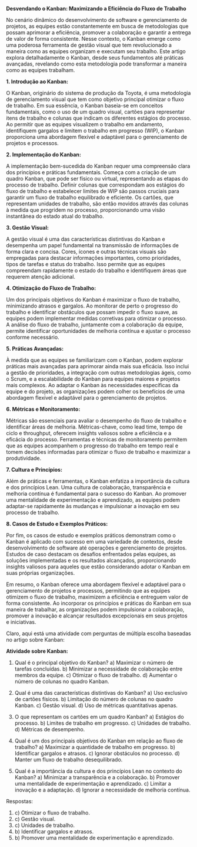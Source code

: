 **Desvendando o Kanban: Maximizando a Eficiência do Fluxo de Trabalho**

No cenário dinâmico do desenvolvimento de software e gerenciamento de projetos, as equipes estão constantemente em busca de metodologias que possam aprimorar a eficiência, promover a colaboração e garantir a entrega de valor de forma consistente. Nesse contexto, o Kanban emerge como uma poderosa ferramenta de gestão visual que tem revolucionado a maneira como as equipes organizam e executam seu trabalho. Este artigo explora detalhadamente o Kanban, desde seus fundamentos até práticas avançadas, revelando como esta metodologia pode transformar a maneira como as equipes trabalham.

**1. Introdução ao Kanban:**

O Kanban, originário do sistema de produção da Toyota, é uma metodologia de gerenciamento visual que tem como objetivo principal otimizar o fluxo de trabalho. Em sua essência, o Kanban baseia-se em conceitos fundamentais, como o uso de um quadro visual, cartões para representar itens de trabalho e colunas que indicam os diferentes estágios do processo. Ao permitir que as equipes visualizem o trabalho em andamento, identifiquem gargalos e limitem o trabalho em progresso (WIP), o Kanban proporciona uma abordagem flexível e adaptável para o gerenciamento de projetos e processos.

**2. Implementação do Kanban:**

A implementação bem-sucedida do Kanban requer uma compreensão clara dos princípios e práticas fundamentais. Começa com a criação de um quadro Kanban, que pode ser físico ou virtual, representando as etapas do processo de trabalho. Definir colunas que correspondam aos estágios do fluxo de trabalho e estabelecer limites de WIP são passos cruciais para garantir um fluxo de trabalho equilibrado e eficiente. Os cartões, que representam unidades de trabalho, são então movidos através das colunas à medida que progridem no processo, proporcionando uma visão instantânea do estado atual do trabalho.

**3. Gestão Visual:**

A gestão visual é uma das características distintivas do Kanban e desempenha um papel fundamental na transmissão de informações de forma clara e concisa. Cores, ícones e outras técnicas visuais são empregadas para destacar informações importantes, como prioridades, tipos de tarefas e status do trabalho. Isso permite que as equipes compreendam rapidamente o estado do trabalho e identifiquem áreas que requerem atenção adicional.

**4. Otimização do Fluxo de Trabalho:**

Um dos principais objetivos do Kanban é maximizar o fluxo de trabalho, minimizando atrasos e gargalos. Ao monitorar de perto o progresso do trabalho e identificar obstáculos que possam impedir o fluxo suave, as equipes podem implementar medidas corretivas para otimizar o processo. A análise do fluxo de trabalho, juntamente com a colaboração da equipe, permite identificar oportunidades de melhoria contínua e ajustar o processo conforme necessário.

**5. Práticas Avançadas:**

À medida que as equipes se familiarizam com o Kanban, podem explorar práticas mais avançadas para aprimorar ainda mais sua eficácia. Isso inclui a gestão de prioridades, a integração com outras metodologias ágeis, como o Scrum, e a escalabilidade do Kanban para equipes maiores e projetos mais complexos. Ao adaptar o Kanban às necessidades específicas da equipe e do projeto, as organizações podem colher os benefícios de uma abordagem flexível e adaptável para o gerenciamento de projetos.

**6. Métricas e Monitoramento:**

Métricas são essenciais para avaliar o desempenho do fluxo de trabalho e identificar áreas de melhoria. Métricas-chave, como lead time, tempo de ciclo e throughput, oferecem insights valiosos sobre a eficiência e a eficácia do processo. Ferramentas e técnicas de monitoramento permitem que as equipes acompanhem o progresso do trabalho em tempo real e tomem decisões informadas para otimizar o fluxo de trabalho e maximizar a produtividade.

**7. Cultura e Princípios:**

Além de práticas e ferramentas, o Kanban enfatiza a importância da cultura e dos princípios Lean. Uma cultura de colaboração, transparência e melhoria contínua é fundamental para o sucesso do Kanban. Ao promover uma mentalidade de experimentação e aprendizado, as equipes podem adaptar-se rapidamente às mudanças e impulsionar a inovação em seu processo de trabalho.

**8. Casos de Estudo e Exemplos Práticos:**

Por fim, os casos de estudo e exemplos práticos demonstram como o Kanban é aplicado com sucesso em uma variedade de contextos, desde desenvolvimento de software até operações e gerenciamento de projetos. Estudos de caso destacam os desafios enfrentados pelas equipes, as soluções implementadas e os resultados alcançados, proporcionando insights valiosos para aqueles que estão considerando adotar o Kanban em suas próprias organizações.

Em resumo, o Kanban oferece uma abordagem flexível e adaptável para o gerenciamento de projetos e processos, permitindo que as equipes otimizem o fluxo de trabalho, maximizem a eficiência e entreguem valor de forma consistente. Ao incorporar os princípios e práticas do Kanban em sua maneira de trabalhar, as organizações podem impulsionar a colaboração, promover a inovação e alcançar resultados excepcionais em seus projetos e iniciativas.

Claro, aqui está uma atividade com perguntas de múltipla escolha baseadas no artigo sobre Kanban:

**Atividade sobre Kanban:**

1. Qual é o principal objetivo do Kanban?
   a) Maximizar o número de tarefas concluídas.
   b) Minimizar a necessidade de colaboração entre membros da equipe.
   c) Otimizar o fluxo de trabalho.
   d) Aumentar o número de colunas no quadro Kanban.

2. Qual é uma das características distintivas do Kanban?
   a) Uso exclusivo de cartões físicos.
   b) Limitação do número de colunas no quadro Kanban.
   c) Gestão visual.
   d) Uso de métricas quantitativas apenas.

3. O que representam os cartões em um quadro Kanban?
   a) Estágios do processo.
   b) Limites de trabalho em progresso.
   c) Unidades de trabalho.
   d) Métricas de desempenho.

4. Qual é um dos principais objetivos do Kanban em relação ao fluxo de trabalho?
   a) Maximizar a quantidade de trabalho em progresso.
   b) Identificar gargalos e atrasos.
   c) Ignorar obstáculos no processo.
   d) Manter um fluxo de trabalho desequilibrado.

5. Qual é a importância da cultura e dos princípios Lean no contexto do Kanban?
   a) Minimizar a transparência e a colaboração.
   b) Promover uma mentalidade de experimentação e aprendizado.
   c) Limitar a inovação e a adaptação.
   d) Ignorar a necessidade de melhoria contínua.

Respostas:
1. c) Otimizar o fluxo de trabalho.
2. c) Gestão visual.
3. c) Unidades de trabalho.
4. b) Identificar gargalos e atrasos.
5. b) Promover uma mentalidade de experimentação e aprendizado.
